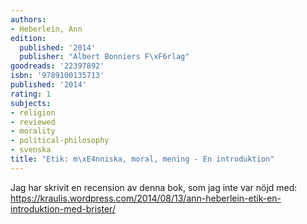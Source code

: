 ```yaml
---
authors:
- Heberlein, Ann
edition:
  published: '2014'
  publisher: "Albert Bonniers F\xF6rlag"
goodreads: '22397892'
isbn: '9789100135713'
published: '2014'
rating: 1
subjects:
- religion
- reviewed
- morality
- political-philosophy
- svenska
title: "Etik: m\xE4nniska, moral, mening - En introduktion"
---
```

Jag har skrivit en recension av denna bok, som jag inte var nöjd med: https://kraulis.wordpress.com/2014/08/13/ann-heberlein-etik-en-introduktion-med-brister/
